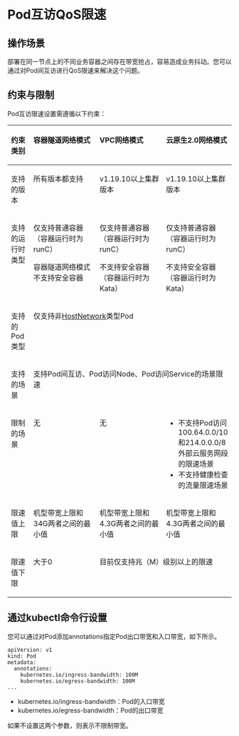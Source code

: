 # Pod互访QoS限速<a name="cce_10_0382"></a>

## 操作场景<a name="section1329214638"></a>

部署在同一节点上的不同业务容器之间存在带宽抢占，容易造成业务抖动。您可以通过对Pod间互访进行QoS限速来解决这个问题。

## 约束与限制<a name="section58481435943"></a>

Pod互访限速设置需遵循以下约束：

<a name="table197051355175516"></a>
<table><thead align="left"><tr id="row1273055511557"><th class="cellrowborder" valign="top" width="10%" id="mcps1.1.5.1.1"><p id="p173005585516"><a name="p173005585516"></a><a name="p173005585516"></a>约束类别</p>
</th>
<th class="cellrowborder" valign="top" width="30%" id="mcps1.1.5.1.2"><p id="p8730655195520"><a name="p8730655195520"></a><a name="p8730655195520"></a>容器隧道网络模式</p>
</th>
<th class="cellrowborder" valign="top" width="30%" id="mcps1.1.5.1.3"><p id="p973015565513"><a name="p973015565513"></a><a name="p973015565513"></a>VPC网络模式</p>
</th>
<th class="cellrowborder" valign="top" width="30%" id="mcps1.1.5.1.4"><p id="p37308556559"><a name="p37308556559"></a><a name="p37308556559"></a>云原生2.0网络模式</p>
</th>
</tr>
</thead>
<tbody><tr id="row1173015518558"><td class="cellrowborder" valign="top" width="10%" headers="mcps1.1.5.1.1 "><p id="p1173055517557"><a name="p1173055517557"></a><a name="p1173055517557"></a>支持的版本</p>
</td>
<td class="cellrowborder" valign="top" width="30%" headers="mcps1.1.5.1.2 "><p id="p6730255125520"><a name="p6730255125520"></a><a name="p6730255125520"></a>所有版本都支持</p>
</td>
<td class="cellrowborder" valign="top" width="30%" headers="mcps1.1.5.1.3 "><p id="p20731195516552"><a name="p20731195516552"></a><a name="p20731195516552"></a>v1.19.10以上集群版本</p>
</td>
<td class="cellrowborder" valign="top" width="30%" headers="mcps1.1.5.1.4 "><p id="p473105517551"><a name="p473105517551"></a><a name="p473105517551"></a>v1.19.10以上集群版本</p>
</td>
</tr>
<tr id="row10731145525520"><td class="cellrowborder" valign="top" width="10%" headers="mcps1.1.5.1.1 "><p id="p18731135505515"><a name="p18731135505515"></a><a name="p18731135505515"></a>支持的运行时类型</p>
</td>
<td class="cellrowborder" valign="top" width="30%" headers="mcps1.1.5.1.2 "><p id="p137317550553"><a name="p137317550553"></a><a name="p137317550553"></a>仅支持普通容器（容器运行时为runC）</p>
<p id="p373116556552"><a name="p373116556552"></a><a name="p373116556552"></a>容器隧道网络模式不支持安全容器</p>
</td>
<td class="cellrowborder" valign="top" width="30%" headers="mcps1.1.5.1.3 "><p id="p1562810461471"><a name="p1562810461471"></a><a name="p1562810461471"></a>仅支持普通容器（容器运行时为runC）</p>
<p id="p3731185515517"><a name="p3731185515517"></a><a name="p3731185515517"></a>不支持安全容器（容器运行时为Kata）</p>
</td>
<td class="cellrowborder" valign="top" width="30%" headers="mcps1.1.5.1.4 "><p id="p18651124817712"><a name="p18651124817712"></a><a name="p18651124817712"></a>仅支持普通容器（容器运行时为runC）</p>
<p id="p20731105585510"><a name="p20731105585510"></a><a name="p20731105585510"></a>不支持安全容器（容器运行时为Kata）</p>
</td>
</tr>
<tr id="row8268101012419"><td class="cellrowborder" valign="top" headers="mcps1.1.5.1.1 "><p id="p1268171012419"><a name="p1268171012419"></a><a name="p1268171012419"></a>支持的Pod类型</p>
</td>
<td class="cellrowborder" colspan="3" valign="top" headers="mcps1.1.5.1.2 mcps1.1.5.1.3 mcps1.1.5.1.4 "><p id="p13359142116418"><a name="p13359142116418"></a><a name="p13359142116418"></a>仅支持非<a href="主机网络hostNetwork.md">HostNetwork</a>类型Pod</p>
</td>
</tr>
<tr id="row10731165535520"><td class="cellrowborder" valign="top" headers="mcps1.1.5.1.1 "><p id="p18731125545511"><a name="p18731125545511"></a><a name="p18731125545511"></a>支持的场景</p>
</td>
<td class="cellrowborder" colspan="3" valign="top" headers="mcps1.1.5.1.2 mcps1.1.5.1.3 mcps1.1.5.1.4 "><p id="p117751937538"><a name="p117751937538"></a><a name="p117751937538"></a>支持Pod间互访、Pod访问Node、Pod访问Service的场景限速</p>
</td>
</tr>
<tr id="row47311555115519"><td class="cellrowborder" valign="top" width="10%" headers="mcps1.1.5.1.1 "><p id="p97311655115519"><a name="p97311655115519"></a><a name="p97311655115519"></a>限制的场景</p>
</td>
<td class="cellrowborder" valign="top" width="30%" headers="mcps1.1.5.1.2 "><p id="p124892011558"><a name="p124892011558"></a><a name="p124892011558"></a>无</p>
</td>
<td class="cellrowborder" valign="top" width="30%" headers="mcps1.1.5.1.3 "><p id="p11658161112518"><a name="p11658161112518"></a><a name="p11658161112518"></a>无</p>
</td>
<td class="cellrowborder" valign="top" width="30%" headers="mcps1.1.5.1.4 "><a name="ul19731455115513"></a><a name="ul19731455115513"></a><ul id="ul19731455115513"><li>不支持Pod访问100.64.0.0/10和214.0.0.0/8外部云服务网段的限速场景</li><li>不支持健康检查的流量限速场景</li></ul>
</td>
</tr>
<tr id="row18731135518554"><td class="cellrowborder" valign="top" width="10%" headers="mcps1.1.5.1.1 "><p id="p7731055105510"><a name="p7731055105510"></a><a name="p7731055105510"></a>限速值上限</p>
</td>
<td class="cellrowborder" valign="top" width="30%" headers="mcps1.1.5.1.2 "><p id="p5731555105516"><a name="p5731555105516"></a><a name="p5731555105516"></a>机型带宽上限和34G两者之间的最小值</p>
</td>
<td class="cellrowborder" valign="top" width="30%" headers="mcps1.1.5.1.3 "><p id="p6731155155520"><a name="p6731155155520"></a><a name="p6731155155520"></a>机型带宽上限和4.3G两者之间的最小值</p>
</td>
<td class="cellrowborder" valign="top" width="30%" headers="mcps1.1.5.1.4 "><p id="p1731105585514"><a name="p1731105585514"></a><a name="p1731105585514"></a>机型带宽上限和4.3G两者之间的最小值</p>
</td>
</tr>
<tr id="row2073145595517"><td class="cellrowborder" valign="top" headers="mcps1.1.5.1.1 "><p id="p673111558550"><a name="p673111558550"></a><a name="p673111558550"></a>限速值下限</p>
</td>
<td class="cellrowborder" valign="top" headers="mcps1.1.5.1.2 "><p id="p673114554557"><a name="p673114554557"></a><a name="p673114554557"></a>大于0</p>
</td>
<td class="cellrowborder" colspan="2" valign="top" headers="mcps1.1.5.1.3 mcps1.1.5.1.4 "><p id="p2731195575512"><a name="p2731195575512"></a><a name="p2731195575512"></a>目前仅支持兆（M）级别以上的限速</p>
</td>
</tr>
</tbody>
</table>

## 通过kubectl命令行设置<a name="section069116421443"></a>

您可以通过对Pod添加annotations指定Pod出口带宽和入口带宽，如下所示。

```
apiVersion: v1
kind: Pod
metadata:
  annotations:
    kubernetes.io/ingress-bandwidth: 100M
    kubernetes.io/egress-bandwidth: 100M
...
```

-   kubernetes.io/ingress-bandwidth：Pod的入口带宽
-   kubernetes.io/egress-bandwidth：Pod的出口带宽

如果不设置这两个参数，则表示不限制带宽。

